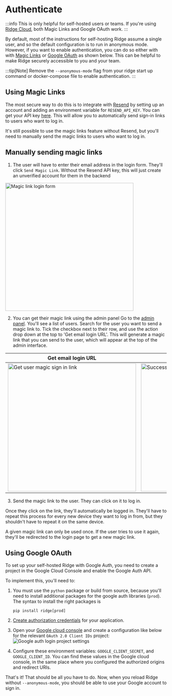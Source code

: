 # Authenticate

:::info
This is only helpful for self-hosted users or teams. If you're using [Ridge Cloud](https://app.ridge.dev), both Magic Links and Google OAuth work.
:::

By default, most of the instructions for self-hosting Ridge assume a single user, and so the default configuration is to run in anonymous mode. However, if you want to enable authentication, you can do so either with with [Magic Links](#using-magic-links) or [Google OAuth](#using-google-oauth) as shown below. This can be helpful to make Ridge securely accessible to you and your team.

:::tip[Note]
Remove the `--anonymous-mode` flag from your ridge start up command or docker-compose file to enable authentication.
:::

## Using Magic Links
The most secure way to do this is to integrate with [Resend](https://resend.com) by setting up an account and adding an environment variable for `RESEND_API_KEY`. You can get your API key [here](https://resend.com/api-keys). This will allow you to automatically send sign-in links to users who want to log in.

It's still possible to use the magic links feature without Resend, but you'll need to manually send the magic links to users who want to log in.

## Manually sending magic links

1. The user will have to enter their email address in the login form.
They'll click `Send Magic Link`. Without the Resend API key, this will just create an unverified account for them in the backend
<img src="/img/magic_link.png" alt="Magic link login form" width="400"/>

2. You can get their magic link using the admin panel
Go to the [admin panel](http://localhost:42110/server/admin/database/ridgeuser/). You'll see a list of users. Search for the user you want to send a magic link to. Tick the checkbox next to their row, and use the action drop down at the top to 'Get email login URL'. This will generate a magic link that you can send to the user, which will appear at the top of the admin interface.

| Get email login URL | Retrieved login URL |
|---------------------|---------------------|
| <img src="/img/admin_get_emali_login.png" alt="Get user magic sign in link" width="400" />| <img src="/img/admin_successful_login_url.png" alt="Successfully retrieved a login URL" width="400" />|

3. Send the magic link to the user. They can click on it to log in.

Once they click on the link, they'll automatically be logged in. They'll have to repeat this process for every new device they want to log in from, but they shouldn't have to repeat it on the same device.

A given magic link can only be used once. If the user tries to use it again, they'll be redirected to the login page to get a new magic link.

## Using Google OAuth

To set up your self-hosted Ridge with Google Auth, you need to create a project in the Google Cloud Console and enable the Google Auth API.

To implement this, you'll need to:
1. You must use the `python` package or build from source, because you'll need to install additional packages for the google auth libraries (`prod`). The syntax to install the right packages is
   ```
   pip install ridge[prod]
   ```
2. [Create authorization credentials](https://developers.google.com/identity/sign-in/web/sign-in) for your application.
3. Open your [Google cloud console](https://console.developers.google.com/apis/credentials) and create a configuration like below for the relevant `OAuth 2.0 Client IDs` project:
![Google auth login project settings](https://github.com/ridge-ai/ridge/assets/65192171/9bcbf6f4-197d-4d0c-973a-c10b1331c892)

4. Configure these environment variables: `GOOGLE_CLIENT_SECRET`, and `GOOGLE_CLIENT_ID`. You can find these values in the Google cloud console, in the same place where you configured the authorized origins and redirect URIs.

That's it! That should be all you have to do. Now, when you reload Ridge without `--anonymous-mode`, you should be able to use your Google account to sign in.
